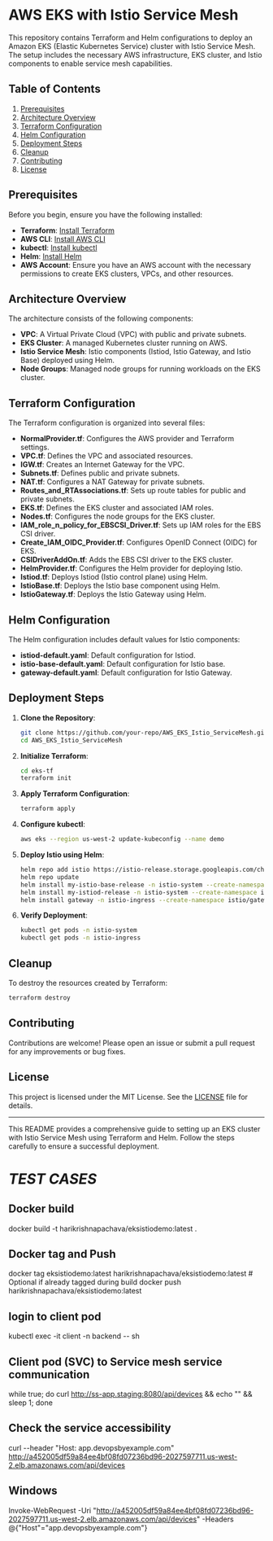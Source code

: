 # AWS EKS with Istio Service Mesh

This repository contains Terraform and Helm configurations to deploy an Amazon EKS (Elastic Kubernetes Service) cluster with Istio Service Mesh. The setup includes the necessary AWS infrastructure, EKS cluster, and Istio components to enable service mesh capabilities.

## Table of Contents

1. [Prerequisites](#prerequisites)
2. [Architecture Overview](#architecture-overview)
3. [Terraform Configuration](#terraform-configuration)
4. [Helm Configuration](#helm-configuration)
5. [Deployment Steps](#deployment-steps)
6. [Cleanup](#cleanup)
7. [Contributing](#contributing)
8. [License](#license)

## Prerequisites

Before you begin, ensure you have the following installed:

- **Terraform**: [Install Terraform](https://learn.hashicorp.com/tutorials/terraform/install-cli)
- **AWS CLI**: [Install AWS CLI](https://docs.aws.amazon.com/cli/latest/userguide/install-cliv2.html)
- **kubectl**: [Install kubectl](https://kubernetes.io/docs/tasks/tools/install-kubectl/)
- **Helm**: [Install Helm](https://helm.sh/docs/intro/install/)
- **AWS Account**: Ensure you have an AWS account with the necessary permissions to create EKS clusters, VPCs, and other resources.

## Architecture Overview

The architecture consists of the following components:

- **VPC**: A Virtual Private Cloud (VPC) with public and private subnets.
- **EKS Cluster**: A managed Kubernetes cluster running on AWS.
- **Istio Service Mesh**: Istio components (Istiod, Istio Gateway, and Istio Base) deployed using Helm.
- **Node Groups**: Managed node groups for running workloads on the EKS cluster.

## Terraform Configuration

The Terraform configuration is organized into several files:

- **NormalProvider.tf**: Configures the AWS provider and Terraform settings.
- **VPC.tf**: Defines the VPC and associated resources.
- **IGW.tf**: Creates an Internet Gateway for the VPC.
- **Subnets.tf**: Defines public and private subnets.
- **NAT.tf**: Configures a NAT Gateway for private subnets.
- **Routes_and_RTAssociations.tf**: Sets up route tables for public and private subnets.
- **EKS.tf**: Defines the EKS cluster and associated IAM roles.
- **Nodes.tf**: Configures the node groups for the EKS cluster.
- **IAM_role_n_policy_for_EBSCSI_Driver.tf**: Sets up IAM roles for the EBS CSI driver.
- **Create_IAM_OIDC_Provider.tf**: Configures OpenID Connect (OIDC) for EKS.
- **CSIDriverAddOn.tf**: Adds the EBS CSI driver to the EKS cluster.
- **HelmProvider.tf**: Configures the Helm provider for deploying Istio.
- **Istiod.tf**: Deploys Istiod (Istio control plane) using Helm.
- **IstioBase.tf**: Deploys the Istio base component using Helm.
- **IstioGateway.tf**: Deploys the Istio Gateway using Helm.

## Helm Configuration

The Helm configuration includes default values for Istio components:

- **istiod-default.yaml**: Default configuration for Istiod.
- **istio-base-default.yaml**: Default configuration for Istio base.
- **gateway-default.yaml**: Default configuration for Istio Gateway.

## Deployment Steps

1. **Clone the Repository**:
   ```bash
   git clone https://github.com/your-repo/AWS_EKS_Istio_ServiceMesh.git
   cd AWS_EKS_Istio_ServiceMesh
   ```

2. **Initialize Terraform**:
   ```bash
   cd eks-tf
   terraform init
   ```

3. **Apply Terraform Configuration**:
   ```bash
   terraform apply
   ```

4. **Configure kubectl**:
   ```bash
   aws eks --region us-west-2 update-kubeconfig --name demo
   ```

5. **Deploy Istio using Helm**:
   ```bash
   helm repo add istio https://istio-release.storage.googleapis.com/charts
   helm repo update
   helm install my-istio-base-release -n istio-system --create-namespace istio/base --set global.istioNamespace=istio-system
   helm install my-istiod-release -n istio-system --create-namespace istio/istiod --set telemetry.enabled=true --set global.istioNamespace=istio-system
   helm install gateway -n istio-ingress --create-namespace istio/gateway
   ```

6. **Verify Deployment**:
   ```bash
   kubectl get pods -n istio-system
   kubectl get pods -n istio-ingress
   ```

## Cleanup

To destroy the resources created by Terraform:

```bash
terraform destroy
```

## Contributing

Contributions are welcome! Please open an issue or submit a pull request for any improvements or bug fixes.

## License

This project is licensed under the MIT License. See the [LICENSE](LICENSE) file for details.

---

This README provides a comprehensive guide to setting up an EKS cluster with Istio Service Mesh using Terraform and Helm. Follow the steps carefully to ensure a successful deployment.




# ***TEST CASES***
## Docker build
docker build -t harikrishnapachava/eksistiodemo:latest .  

## Docker tag and Push
docker tag eksistiodemo:latest harikrishnapachava/eksistiodemo:latest  # Optional if already tagged during build
docker push harikrishnapachava/eksistiodemo:latest 

## login to client pod 
kubectl exec -it client -n backend  -- sh  

## Client pod (SVC) to Service mesh service communication
while true; do curl http://ss-app.staging:8080/api/devices && echo "" && sleep 1; done

## Check the service accessibility
curl --header "Host: app.devopsbyexample.com" http://a452005df59a84ee4bf08fd07236bd96-2027597711.us-west-2.elb.amazonaws.com/api/devices 

## Windows 
Invoke-WebRequest -Uri "http://a452005df59a84ee4bf08fd07236bd96-2027597711.us-west-2.elb.amazonaws.com/api/devices" -Headers @{"Host"="app.devopsbyexample.com"}
